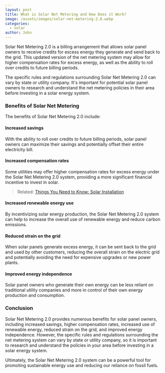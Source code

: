 ```yaml
---
layout: post
title: What is Solar Net Metering and How Does it Work?
image: /assets/images/solar-net-metering-2.0.webp
categories:
  - solar
author: John
---
```

Solar Net Metering 2.0 is a billing arrangement that allows solar panel owners to receive credits for excess energy they generate and send back to the grid. This updated version of the net metering system may allow for higher compensation rates for excess energy, as well as the ability to roll over credits to future billing periods.

The specific rules and regulations surrounding Solar Net Metering 2.0 can vary by state or utility company. It's important for potential solar panel owners to research and understand the net metering policies in their area before investing in a solar energy system.




### Benefits of Solar Net Metering


The benefits of Solar Net Metering 2.0 include:

#### Increased savings

With the ability to roll over credits to future billing periods, solar panel owners can maximize their savings and potentially offset their entire electricity bill.

#### Increased compensation rates

Some utilities may offer higher compensation rates for excess energy under the Solar Net Metering 2.0 system, providing a more significant financial incentive to invest in solar.



> Related: [Things You Need to Know: Solar Installation](https://solarinstaller.me/thing-you-need-to-know-solar-installation/)



#### Increased renewable energy use

By incentivizing solar energy production, the Solar Net Metering 2.0 system can help to increase the overall use of renewable energy and reduce carbon emissions.

#### Reduced strain on the grid

When solar panels generate excess energy, it can be sent back to the grid and used by other customers, reducing the overall strain on the electric grid and potentially avoiding the need for expensive upgrades or new power plants.

#### Improved energy independence 

Solar panel owners who generate their own energy can be less reliant on traditional utility companies and more in control of their own energy production and consumption.



 
### Conclusion


Solar Net Metering 2.0 provides numerous benefits for solar panel owners, including increased savings, higher compensation rates, increased use of renewable energy, reduced strain on the grid, and improved energy independence. However, the specific rules and regulations surrounding the net metering system can vary by state or utility company, so it is important to research and understand the policies in your area before investing in a solar energy system. 




Ultimately, the Solar Net Metering 2.0 system can be a powerful tool for promoting sustainable energy use and reducing our reliance on fossil fuels.